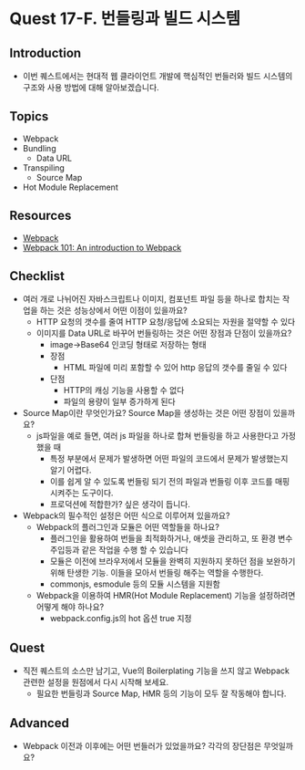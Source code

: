 # Quest 17-F. 번들링과 빌드 시스템

## Introduction

- 이번 퀘스트에서는 현대적 웹 클라이언트 개발에 핵심적인 번들러와 빌드 시스템의 구조와 사용 방법에 대해 알아보겠습니다.

## Topics

- Webpack
- Bundling
  - Data URL
- Transpiling
  - Source Map
- Hot Module Replacement

## Resources

- [Webpack](https://webpack.js.org/)
- [Webpack 101: An introduction to Webpack](https://medium.com/hootsuite-engineering/webpack-101-an-introduction-to-webpack-3f59d21edeba)

## Checklist

- 여러 개로 나뉘어진 자바스크립트나 이미지, 컴포넌트 파일 등을 하나로 합치는 작업을 하는 것은 성능상에서 어떤 이점이 있을까요?
  - HTTP 요청의 갯수를 줄여 HTTP 요청/응답에 소요되는 자원을 절약할 수 있다
  * 이미지를 Data URL로 바꾸어 번들링하는 것은 어떤 장점과 단점이 있을까요?
    - image->Base64 인코딩 형태로 저장하는 형태
    - 장점
      - HTML 파일에 미리 포함할 수 있어 http 응답의 갯수를 줄일 수 있다
    - 단점
      - HTTP의 캐싱 기능을 사용할 수 없다
      - 파일의 용량이 일부 증가하게 된다
- Source Map이란 무엇인가요? Source Map을 생성하는 것은 어떤 장점이 있을까요?
  - js파일을 예로 들면, 여러 js 파일을 하나로 합쳐 번들링을 하고 사용한다고 가정했을 때
    - 특정 부분에서 문제가 발생하면 어떤 파일의 코드에서 문제가 발생했는지 알기 어렵다.
    - 이를 쉽게 알 수 있도록 번들링 되기 전의 파일과 번들링 이후 코드를 매핑시켜주는 도구이다.
    - 프로덕션에 적합한가? 싶은 생각이 듭니다.
- Webpack의 필수적인 설정은 어떤 식으로 이루어져 있을까요?
  - Webpack의 플러그인과 모듈은 어떤 역할들을 하나요?
    - 플러그인을 활용하여 번들을 최적화하거나, 애셋을 관리하고, 또 환경 변수 주입등과 같은 작업을 수행 할 수 있습니다
    - 모듈은 이전에 브라우저에서 모듈을 완벽히 지원하지 못하던 점을 보완하기 위해 탄생한 기능. 이들을 모아서 번들링 해주는 역할을 수행한다.
    - commonjs, esmodule 등의 모듈 시스템을 지원함
  - Webpack을 이용하여 HMR(Hot Module Replacement) 기능을 설정하려면 어떻게 해야 하나요?
    - webpack.config.js의 hot 옵션 true 지정

## Quest

- 직전 퀘스트의 소스만 남기고, Vue의 Boilerplating 기능을 쓰지 않고 Webpack 관련한 설정을 원점에서 다시 시작해 보세요.
  - 필요한 번들링과 Source Map, HMR 등의 기능이 모두 잘 작동해야 합니다.

## Advanced

- Webpack 이전과 이후에는 어떤 번들러가 있었을까요? 각각의 장단점은 무엇일까요?
